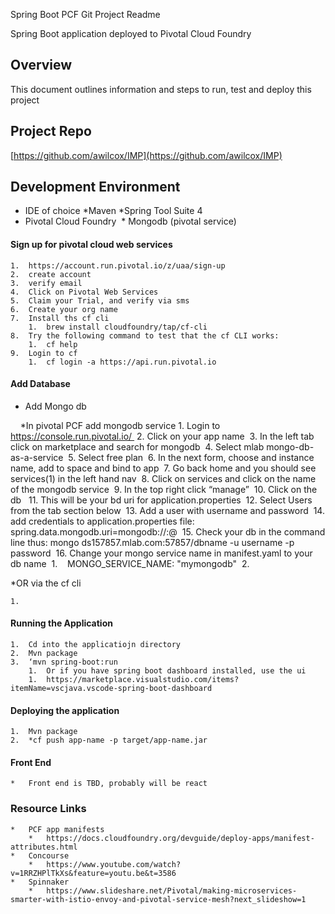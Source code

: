 Spring Boot PCF Git Project
Readme

Spring Boot application deployed to Pivotal Cloud Foundry

## Overview

This document outlines information and steps to run, test and deploy this project

## Project Repo

[https://github.com/awilcox/IMP](https://github.com/awilcox/IMP)

## Development Environment

* IDE of choice
*Maven
*Spring Tool Suite 4 
* Pivotal Cloud Foundry
 * Mongodb (pivotal service)


#### Sign up for pivotal cloud web services

	1.	https://account.run.pivotal.io/z/uaa/sign-up 
	2.	create account 
	3.	verify email 
	4.	Click on Pivotal Web Services 
	5.	Claim your Trial, and verify via sms 
	6.	Create your org name 
	7.	Install ths cf cli  
		1.	brew install cloudfoundry/tap/cf-cli 
	8.	Try the following command to test that the cf CLI works: 
		1.	cf help 
	9.	Login to cf  
		1.	cf login -a https://api.run.pivotal.io 


#### Add Database


* Add Mongo db

    *In pivotal PCF add mongodb service
	1.	Login to https://console.run.pivotal.io/ 
	2.	Click on your app name 
	3.	In the left tab click on marketplace and search for mongodb 
	4.	Select mlab mongo-db-as-a-service 
	5.	Select free plan 
	6.	In the next form, choose and instance name, add to space and bind to app 
	7.	Go back home and you should see services(1) in the left hand nav 
	8.	Click on services and click on the name of the mongodb service 
	9.	In the top right click “manage” 
	10.	Click on the db  
	11.	This will be your bd uri for application.properties 
	12.	Select Users from the tab section below 
	13.	Add a user with username and password 
	14.	add credentials to application.properties file: spring.data.mongodb.uri=mongodb://<dbusername>:<dbpassword>@<dburi> 
	15.	Check your db in the command line thus: mongo ds157857.mlab.com:57857/dbname -u username -p password 
	16.	Change your mongo service name in manifest.yaml to your db name 
		1.	   MONGO_SERVICE_NAME: "mymongodb" 
		2.	 

*OR via the cf cli

	1.	 


#### Running the Application

	1.	Cd into the applicatiojn directory 
	2.	Mvn package 
	3.	‘mvn spring-boot:run 
		1.	Or if you have spring boot dashboard installed, use the ui 	
		1.	https://marketplace.visualstudio.com/items?itemName=vscjava.vscode-spring-boot-dashboard 

#### Deploying the application

	1.	Mvn package 
	2.	*cf push app-name -p target/app-name.jar 


#### Front End

	*	Front end is TBD, probably will be react 

### Resource Links

	*	PCF app manifests 
		*	https://docs.cloudfoundry.org/devguide/deploy-apps/manifest-attributes.html 
	*	Concourse 
		*	https://www.youtube.com/watch?v=1RRZHPlTkXs&feature=youtu.be&t=3586 
	*	Spinnaker 
		*	https://www.slideshare.net/Pivotal/making-microservices-smarter-with-istio-envoy-and-pivotal-service-mesh?next_slideshow=1 








